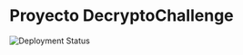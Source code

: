 # Proyecto DecryptoChallenge

![Deployment Status](https://img.shields.io/badge/Estado-Produccion-brightgreen)

